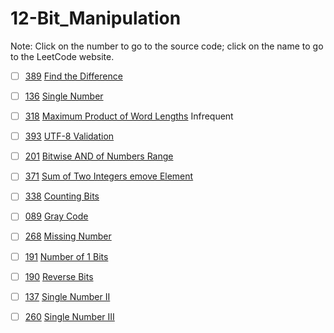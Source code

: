 # 12-Bit_Manipulation
Note: Click on the number to go to the source code; click on the name to go to the LeetCode website.

- [ ] [389](389_Find_the_Difference.cpp) [Find the Difference](https://leetcode.com/problems/find-the-difference/description/)

- [ ] [136](136_Single_Number.cpp) [Single Number](https://leetcode.com/problems/single-number/description/)

- [ ] [318](318_Maximum_Product_of_Word_Lengths.cpp) [Maximum Product of Word Lengths](https://leetcode.com/problems/maximum-product-of-word-lengths/description/) Infrequent

- [ ] [393](393_UTF-8_Validation.cpp) [UTF-8 Validation](https://leetcode.com/problems/utf-08-validation/description/)

- [ ] [201](201_Bitwise_AND_of_Numbers_Range.cpp) [Bitwise AND of Numbers Range](https://leetcode.com/problems/bitwise-and-of-numbers-range/description/)

- [ ] [371](371_Sum_of_Two_Integers_emove_Element.cpp) [Sum of Two Integers emove Element](https://leetcode.com/problems/sum-of-two-integers/description/)

- [ ] [338](338_Counting_Bits.cpp) [Counting Bits](https://leetcode.com/problems/counting-bits/description/)

- [ ] [089](089_Gray_Code.cpp) [Gray Code](https://leetcode.com/problems/gray-code/description/)

- [ ] [268](268_Missing_Number.cpp) [Missing Number](https://leetcode.com/problems/missing-number/description/)

- [ ] [191](191_Number_of_1_Bits.cpp) [Number of 1 Bits](https://leetcode.com/problems/number-of-01-bits/description/)

- [ ] [190](190_Reverse_Bits.cpp) [Reverse Bits](https://leetcode.com/problems/reverse-bits/description/)

- [ ] [137](137_Single_Number_II.cpp) [Single Number II](https://leetcode.com/problems/single-number-ii/description/)

- [ ] [260](260_Single_Number_III.cpp) [Single Number III](https://leetcode.com/problems/single-number-iii/description/)
